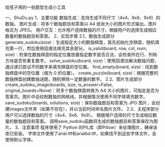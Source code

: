 给孩子用的一些题型生成小工具

一、ShuDu.py
  1、主要功能
    数独生成：支持生成不同尺寸（4x4、6x6、9x9）的数独。
    图片生成：将多个数独题目和答案以 A4 纸张大小的图片形式输出，图片格式为 JPEG。
    用户交互：允许用户选择数独的尺寸，根据用户的选择生成相应数量的数独题目和答案。
  2、实现步骤
    2.1、数独生成部分
      generate_sudoku(size)：生成指定大小的数独棋盘，首先初始化空棋盘，随机填充第一行，然后使用回溯法填充其余部分。
      is_valid(board, row, col, num, size)：检查在数独棋盘的指定位置放置指定数字是否合法，会检查所在行、列和方块是否有重复数字。
      solve_sudoku(board, size)：使用回溯法解决数独问题，通过递归尝试不同数字来填充棋盘的空位置。
      find_empty(board, size)：找到数独棋盘中的空位置（值为 0 的位置）。
      create_puzzle(board, size)：根据完整的数独棋盘创建数独谜题，随机移除一定数量的数字。
    2.2、图片生成部分
      create_sudoku_image(boards, size, is_answer=False, original_boards=None)：将多个数独棋盘转换为 A4 大小的图片，可指定是否为答案页。图片中会绘制数独的网格线，并根据情况使用不同字体填充数字。
      save_sudoku(boards, solutions, size)：保存数独题目和答案为 JPG 图片，会创建images文件夹（如果不存在），并以当前时间命名图片文件。
    2.3、主程序部分
      用户可以选择数独的尺寸（4x4、6x6、9x9）。
      根据用户选择的尺寸生成相应数量的数独题目和答案。
      调用save_sudoku函数将生成的数独题目和答案保存为图片。
  3、注意事项
    程序使用了 Python 的PIL库（即Pillow）来处理图片，确保该库已安装。
    字体文件使用了arial.ttf和arialbd.ttf，如果找不到这些字体文件，会使用默认字体。
